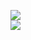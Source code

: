 [![](https://img.shields.io/badge/Made%20With-Github%20Spray-lightgrey.svg?style=for-the-badge&logo=github)](https://github.com/Annihil/github-spray#14465)  
[![](https://i.imgur.com/2DrTn0Z.gif)](https://github.com/Annihil/github-spray)